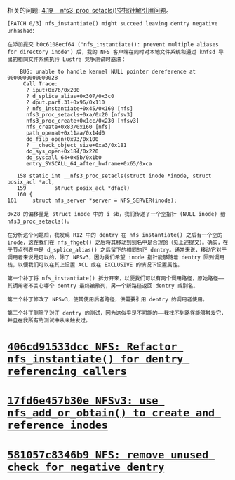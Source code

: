 相关的问题: [4.19 __nfs3_proc_setacls()空指针解引用问题](https://chenxiaosong.com/courses/nfs/issues/4.19-null-ptr-deref-in-__nfs3_proc_setacls.html)。

`[PATCH 0/3] nfs_instantiate() might succeed leaving dentry negative unhashed`:
```
在添加提交 b0c6108ecf64 ("nfs_instantiate(): prevent multiple aliases for directory inode") 后，我的 NFS 客户端在同时对本地文件系统和通过 knfsd 导出的相同文件系统执行 Lustre 竞争测试时崩溃：

    BUG: unable to handle kernel NULL pointer dereference at 0000000000000028
     Call Trace:
      ? iput+0x76/0x200
      ? d_splice_alias+0x307/0x3c0
      ? dput.part.31+0x96/0x110
      ? nfs_instantiate+0x45/0x160 [nfs]
      nfs3_proc_setacls+0xa/0x20 [nfsv3]
      nfs3_proc_create+0x1cc/0x230 [nfsv3]
      nfs_create+0x83/0x160 [nfs]
      path_openat+0x11aa/0x14d0
      do_filp_open+0x93/0x100
      ? __check_object_size+0xa3/0x181
      do_sys_open+0x184/0x220
      do_syscall_64+0x5b/0x1b0
      entry_SYSCALL_64_after_hwframe+0x65/0xca

   158 static int __nfs3_proc_setacls(struct inode *inode, struct posix_acl *acl,
   159         struct posix_acl *dfacl)
   160 {
161     struct nfs_server *server = NFS_SERVER(inode);

0x28 的偏移量是 struct inode 中的 i_sb，我们传递了一个空指针 (NULL inode) 给 nfs3_proc_setacls()。

在分析这个问题后，我发现 R12 中的 dentry 在 nfs_instantiate() 之后有一个空的 inode，这在我们在 nfs_fhget() 之后将其移动到别名中是合理的（见上述提交）。确实，在子节点列表中是 d_splice_alias() 之后留下的相同的正 dentry。通常来说，移动它对于调用者来说是可以的，除了 NFSv3，因为我们希望 inode 指针能够随着 dentry 回到调用栈，以便我们可以在其上设置 ACL 或在 EXCLUSIVE 的情况下设置属性。

第一个补丁将 nfs_instantiate() 拆分开来，以便我们可以有两个调用路径，原始路径——其调用者不关心哪个 dentry 最终被散列，另一个新路径返回 dentry 或别名。

第二个补丁修改了 NFSv3，使其使用后者路径，供需要引用 dentry 的调用者使用。

第三个补丁删除了对正 dentry 的测试，因为这似乎是不可能的——我找不到路径能够触发它，并且在我所有的测试中从未触发过。
```

# [`406cd91533dcc NFS: Refactor nfs_instantiate() for dentry referencing callers`](https://lore.kernel.org/linux-nfs/5f1de77be01d5729bf246dce8e2fd2d8d191c6bb.1568377101.git.bcodding@redhat.com/)



# [`17fd6e457b30e NFSv3: use nfs_add_or_obtain() to create and reference inodes`](https://lore.kernel.org/linux-nfs/157982bc982443f8c675d4269e70da55afa82821.1568377101.git.bcodding@redhat.com/)



# [`581057c8346b9 NFS: remove unused check for negative dentry`](https://lore.kernel.org/linux-nfs/34f99243d118543593cf82d5862065fd037c58e7.1568377101.git.bcodding@redhat.com/)